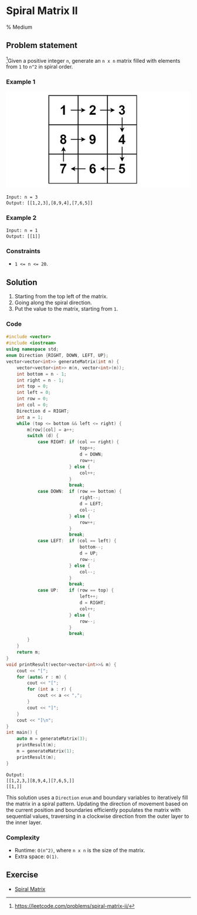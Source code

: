 # Spiral Matrix II
% Medium 

## Problem statement

[^url]Given a positive integer `n`, generate an `n x n` matrix filled with elements from `1` to `n^2` in spiral order.

[^url]: https://leetcode.com/problems/spiral-matrix-ii/
### Example 1

![Example 1](59_spiraln.jpg)

```plain
Input: n = 3
Output: [[1,2,3],[8,9,4],[7,6,5]]
```
### Example 2
```plain
Input: n = 1
Output: [[1]]
``` 

### Constraints

* `1 <= n <= 20`.

## Solution 

1. Starting from the top left of the matrix.
2. Going along the spiral direction. 
3. Put the value to the matrix, starting from `1`.

### Code

```cpp
#include <vector>
#include <iostream>
using namespace std;
enum Direction {RIGHT, DOWN, LEFT, UP};
vector<vector<int>> generateMatrix(int n) {
    vector<vector<int>> m(n, vector<int>(n));
    int bottom = n - 1;
    int right = n - 1;
    int top = 0;
    int left = 0;
    int row = 0;
    int col = 0;
    Direction d = RIGHT;
    int a = 1;
    while (top <= bottom && left <= right) {
        m[row][col] = a++;
        switch (d) {
            case RIGHT: if (col == right) {
                            top++;
                            d = DOWN;
                            row++;
                        } else {
                            col++;
                        }
                        break;
            case DOWN:  if (row == bottom) {
                            right--;
                            d = LEFT;
                            col--;
                        } else {
                            row++;
                        }
                        break;
            case LEFT:  if (col == left) {
                            bottom--;
                            d = UP;
                            row--;
                        } else {
                            col--;
                        }
                        break;
            case UP:    if (row == top) {
                            left++;
                            d = RIGHT;
                            col++;
                        } else {
                            row--;
                        }
                        break;
        }
    }
    return m;
}
void printResult(vector<vector<int>>& m) {
    cout << "[";
    for (auto& r : m) {
        cout << "[";
        for (int a : r) {
            cout << a << ",";
        }
        cout << "]";
    }
    cout << "]\n";
}
int main() {
    auto m = generateMatrix(3);
    printResult(m);
    m = generateMatrix(1);
    printResult(m);
}
```
```plain
Output:
[[1,2,3,][8,9,4,][7,6,5,]]
[[1,]]
```

This solution uses a `Direction` `enum` and boundary variables to iteratively fill the matrix in a spiral pattern. Updating the direction of movement based on the current position and boundaries efficiently populates the matrix with sequential values, traversing in a clockwise direction from the outer layer to the inner layer.

### Complexity

* Runtime: `O(n^2)`, where `n x n` is the size of the matrix.
* Extra space: `O(1)`.

## Exercise
- [Spiral Matrix](https://leetcode.com/problems/spiral-matrix/)